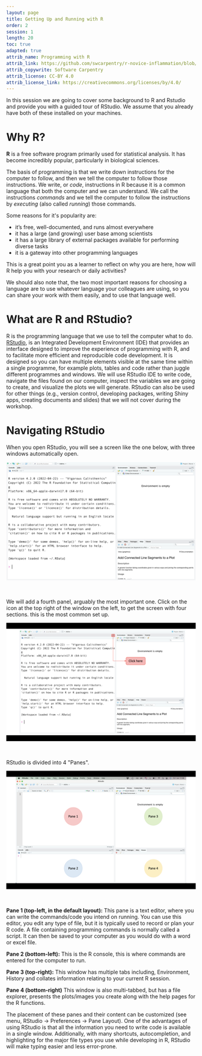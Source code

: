 ```yaml
---
layout: page
title: Getting Up and Running with R
order: 2
session: 1
length: 20
toc: true
adapted: true
attrib_name: Programming with R
attrib_link: https://github.com/swcarpentry/r-novice-inflammation/blob/main/index.md
attrib_copywrite: Software Carpentry
attrib_license: CC-BY 4.0
attrib_license_link: https://creativecommons.org/licenses/by/4.0/
---
```



In this session we are going to cover some background to R and Rstudio and provide you with a guided tour of RStudio. We assume that you already have both of these installed on your machines.

# Why R?

**R** is a free software program primarily used for statistical analysis. It has become incredibly popular, particularly in biological sciences. 

The basis of programming is that we write down instructions for the computer to
follow, and then we tell the computer to follow those instructions. We write, or
*code*, instructions in R because it is a common language that both the computer
and we can understand. We call the instructions *commands* and we tell the
computer to follow the instructions by *executing* (also called *running*) those
commands.

Some reasons for it's popularity are: 

* it’s free, well-documented, and runs almost everywhere
* it has a large (and growing) user base among scientists
* it has a large library of external packages available for performing diverse tasks
* it is a gateway into other programming languages

This is a great point you as a learner to reflect on why you are here, how will R help you with your research or daily activities? 

We should also note that, the two most important reasons for choosing a language are to use whatever language your colleagues are using, so you can share your work with them easily, and to use that language well.



# What are R and RStudio?

R is the programming language that we use to tell the computer what to do. [RStudio](https://www.rstudio.com/), is an Integrated Development Environment (IDE) that provides an interface designed to improve the experience of programming with R, and to facilitate more efficient and reproducible code development. It is designed so you can have multiple elements visible at the same time within a single programme, for example plots, tables and code rather than juggle different programmes and windows. We will use RStudio IDE to write code, navigate the files found on our computer, inspect the variables we are going to create, and visualize the plots we will generate. RStudio can also be used for other things (e.g., version control, developing packages, writing Shiny apps, creating documents and slides) that we will not cover during the workshop.


# Navigating RStudio

When you open RStudio, you will see a screen like the one below, with three windows automatically open. 

![Alt Text](../images/rstudio_screen.png)

<br>

We will add a fourth panel, arguably the most important one. Click on the icon at the top right of the window on the left, to get the screen with four sections. this is the most common set up. 

![Alt Text](../images/rstudio_screen_1.png)

<br>

RStudio is divided into 4 "Panes". 

![Alt Text](../images/rstudio_screen_3.png)

<br>

**Pane 1 (top-left, in the default layout):** This pane is a text editor, where you can write the commands/code you intend on running. You can use this editor, you edit any type of file, but it is typically used to record or plan your R code. A file containing programming commands is normally called a script. It can then be saved to your computer as you would do with a word or excel file.

**Pane 2 (bottom-left):** This is the R console, this is where commands are entered for the computer to run.

**Pane 3 (top-right):** This window has multiple tabs including, Environment, History and collates information relating to your current R session. 

**Pane 4 (bottom-right)** This window is also multi-tabbed, but has a file explorer, presents the plots/images you create along with the help pages for the R functions. 

The placement of these panes and their content can be customized
(see menu, RStudio -> Preferences -> Pane Layout). One of the advantages of
using RStudio is that all the information you need to write code is available in
a single window. Additionally, with many shortcuts, autocompletion, and
highlighting for the major file types you use while developing in R, RStudio
will make typing easier and less error-prone.
